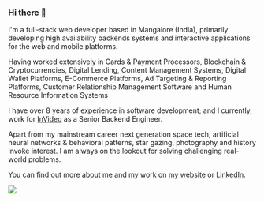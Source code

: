 ### Hi there 👋

<!--
**roydondsouza/roydondsouza** is a ✨ _special_ ✨ repository because its `README.md` (this file) appears on your GitHub profile.

Here are some ideas to get you started:

- 🔭 I’m currently working on ...
- 🌱 I’m currently learning ...
- 👯 I’m looking to collaborate on ...
- 🤔 I’m looking for help with ...
- 💬 Ask me about ...
- 📫 How to reach me: ...
- 😄 Pronouns: ...
- ⚡ Fun fact: ...
-->


I'm a full-stack web developer based in Mangalore (India), primarily developing high availability backends systems and interactive applications for the web and mobile platforms.

Having worked extensively in Cards & Payment Processors, Blockchain & Cryptocurrencies, Digital Lending, Content Management Systems, Digital Wallet Platforms, E-Commerce Platforms, Ad Targeting & Reporting Platforms, Customer Relationship Management Software and Human Resource Information Systems

I have over 8 years of experience in software development; and I currently, work for [InVideo](https://invideo.io) as a Senior Backend Engineer.

Apart from my mainstream career next generation space tech, artificial neural networks & behavioral patterns, star gazing, photography and history invoke interest. I am always on the lookout for solving challenging real-world problems.

You can find out more about me and my work on [my website](https://www.roydondsouza.com/?utm_source=github&utm_medium=cpc&utm_campaign=profile_referral) or [LinkedIn](https://www.linkedin.com/in/roydondsouza/).

![](https://hit.yhype.me/github/profile?user_id=8610709)
